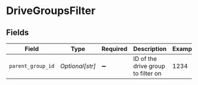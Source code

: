 # DriveGroupsFilter


## Fields

| Field                              | Type                               | Required                           | Description                        | Example                            |
| ---------------------------------- | ---------------------------------- | ---------------------------------- | ---------------------------------- | ---------------------------------- |
| `parent_group_id`                  | *Optional[str]*                    | :heavy_minus_sign:                 | ID of the drive group to filter on | 1234                               |